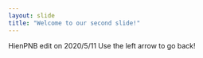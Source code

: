 ```yaml
---
layout: slide
title: "Welcome to our second slide!"
---
```

HienPNB edit on 2020/5/11
Use the left arrow to go back!
